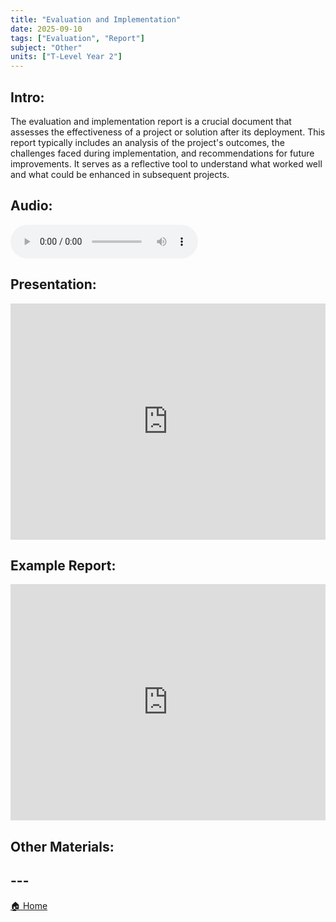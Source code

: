 ```yaml
---
title: "Evaluation and Implementation"
date: 2025-09-10
tags: ["Evaluation", "Report"]
subject: "Other"
units: ["T-Level Year 2"]
---
```


## Intro:

The evaluation and implementation report is a crucial document that assesses the effectiveness of a project or solution after its deployment. This report typically includes an analysis of the project's outcomes, the challenges faced during implementation, and recommendations for future improvements. It serves as a reflective tool to understand what worked well and what could be enhanced in subsequent projects.

## Audio:

<audio controls>
    <source src="https://EngineeringShare.github.io/engineering-hub/audio/Evaluation and Implementation Report.mp3" type="audio/mpeg">
    Your browser does not support the audio element.
</audio>

## Presentation:

<div style="position: relative; width: 100%; height: 0; padding-top: 75%;">
    <iframe src="https://EngineeringShare.github.io/engineering-hub/presentations/Evaluation and Implementation report.pdf" 
        style="position: absolute; top: 0; left: 0; width: 100%; height: 100%; border: none;">
    </iframe>
</div>

## Example Report:

<div style="position: relative; width: 100%; height: 0; padding-top: 75%;">
    <iframe src="https://EngineeringShare.github.io/engineering-hub/presentations/Example Evaluation.pdf" 
        style="position: absolute; top: 0; left: 0; width: 100%; height: 100%; border: none;">
    </iframe>
</div>

## Other Materials:

## ---

<a href="https://engineeringshare.github.io/engineering-hub">🏠 Home</a>
